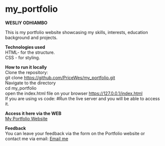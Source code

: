 # my_portfolio
**WESLIY ODHIAMBO**  

This is my portfolio website showcasing my skills, interests, education background and projects.  

**Technologies used**  
HTML- for the structure.  
CSS - for styling.  

**How to run it locally**  
Clone the repository:   
git clone https://github.com/PriceWes/my_portfolio.git  
Navigate to the directory  
cd my_portfolio  
open the index.html file on your browser https://127.0.0.1/index.html  
If you are using vs code: #Run the live server and you will be able to access it.  

**Access it here via the WEB**  
[My Portfolio Website](https://wesliyodhiambo-portfolio.netlify.app/)  

**Feedback**  
You can leave your feedback via the form on the Portfolio website or contact me via email: [Email me](obonyowesliy@gmail.com)  
